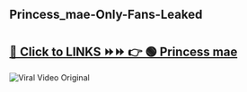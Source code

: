 
 ## Princess_mae-Only-Fans-Leaked

# <h2><a href="https://clipsfans.com/Princess_mae&ref=git">🔗 Click to LINKS ⏩⏩ 👉 🟢 Princess mae </a></h2>

<a href="https://clipsfans.com/Princess_mae&ref=git" rel="nofollow" data-target="animated-image.originalLink"><img src="https://i.ibb.co.com/xMMVF88/686577567.gif" alt="Viral Video Original" style="max-width: 100%; display: inline-block;" data-target="animated-image.originalImage"></a>
